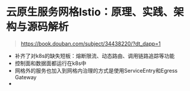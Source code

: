 # 云原生服务网格Istio：原理、实践、架构与源码解析

> https://book.douban.com/subject/34438220/?dt_dapp=1

+ 补齐了对k8s的缺失短板：熔断限流、动态路由、调用链路追踪等功能
+ 控制面和数据面都运行在k8s中
+ 网格外的服务也加入到网格内治理的方式是使用ServiceEntry和Egress Gateway
+ 

